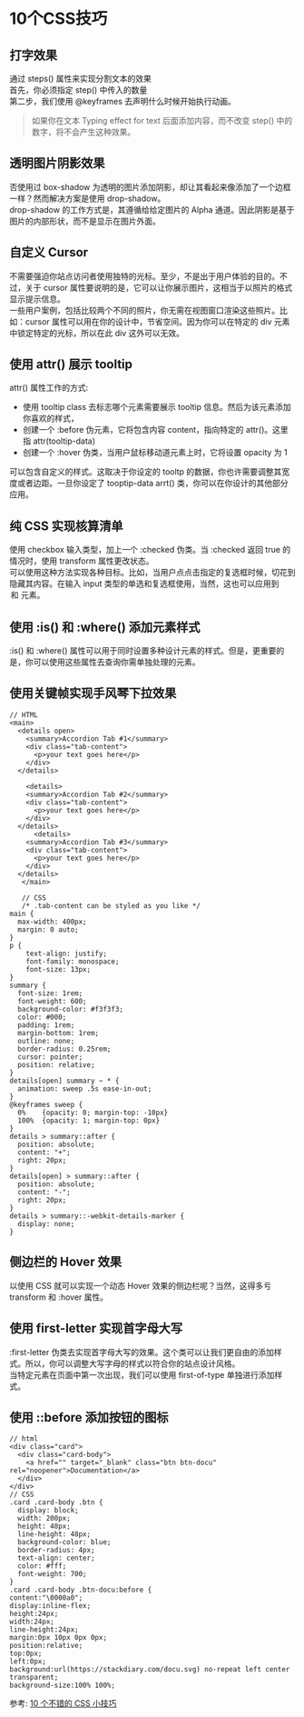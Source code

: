 # 10个CSS技巧
## 打字效果
通过 steps() 属性来实现分割文本的效果  
首先，你必须指定 step() 中传入的数量  
第二步，我们使用 @keyframes 去声明什么时候开始执行动画。  
> 如果你在文本 Typing effect for text 后面添加内容，而不改变 step() 中的数字，将不会产生这种效果。

## 透明图片阴影效果
否使用过 box-shadow 为透明的图片添加阴影，却让其看起来像添加了一个边框一样？然而解决方案是使用 drop-shadow。  
drop-shadow 的工作方式是，其遵循给给定图片的 Alpha 通道。因此阴影是基于图片的内部形状，而不是显示在图片外面。  
## 自定义 Cursor
不需要强迫你站点访问者使用独特的光标。至少，不是出于用户体验的目的。不过，关于 cursor 属性要说明的是，它可以让你展示图片，这相当于以照片的格式显示提示信息。  
一些用户案例，包括比较两个不同的照片，你无需在视图窗口渲染这些照片。比如：cursor 属性可以用在你的设计中，节省空间。因为你可以在特定的 div 元素中锁定特定的光标，所以在此 div 这外可以无效。

## 使用 attr() 展示 tooltip
attr() 属性工作的方式:  
- 使用 tooltip class 去标志哪个元素需要展示 tooltip 信息。然后为该元素添加你喜欢的样式，
- 创建一个 :before 伪元素，它将包含内容 content，指向特定的 attr()。这里指 attr(tooltip-data)
- 创建一个 :hover 伪类，当用户鼠标移动道元素上时，它将设置 opacity 为 1

可以包含自定义的样式。这取决于你设定的 tooltp 的数据，你也许需要调整其宽度或者边距。一旦你设定了 tooptip-data arrt() 类，你可以在你设计的其他部分应用。  
## 纯 CSS 实现核算清单
使用 checkbox 输入类型，加上一个 :checked 伪类。当 :checked 返回 true 的情况时，使用 transform 属性更改状态。  
可以使用这种方法实现各种目标。比如，当用户点点击指定的复选框时候，切花到隐藏其内容。在输入 input 类型的单选和复选框使用，当然，这也可以应用到 <option> 和 <select> 元素。  
## 使用 :is() 和 :where() 添加元素样式
:is() 和 :where() 属性可以用于同时设置多种设计元素的样式。但是，更重要的是，你可以使用这些属性去查询你需单独处理的元素。
## 使用关键帧实现手风琴下拉效果
``` 
// HTML
<main>
  <details open>
    <summary>Accordion Tab #1</summary>
    <div class="tab-content">
      <p>your text goes here</p>
    </div>
  </details>

    <details>
    <summary>Accordion Tab #2</summary>
    <div class="tab-content">
      <p>your text goes here</p>
    </div>
  </details>
      <details>
    <summary>Accordion Tab #3</summary>
    <div class="tab-content">
      <p>your text goes here</p>
    </div>
  </details>
   </main>
   
   // CSS
   /* .tab-content can be styled as you like */
main {
  max-width: 400px;
  margin: 0 auto;
}
p {
    text-align: justify;
    font-family: monospace;
    font-size: 13px;
}
summary {
  font-size: 1rem;
  font-weight: 600;
  background-color: #f3f3f3;
  color: #000;
  padding: 1rem;
  margin-bottom: 1rem;
  outline: none;
  border-radius: 0.25rem;
  cursor: pointer;
  position: relative;
}
details[open] summary ~ * {
  animation: sweep .5s ease-in-out;
}
@keyframes sweep {
  0%    {opacity: 0; margin-top: -10px}
  100%  {opacity: 1; margin-top: 0px}
}
details > summary::after {
  position: absolute;
  content: "+";
  right: 20px;
}
details[open] > summary::after {
  position: absolute;
  content: "-";
  right: 20px;
}
details > summary::-webkit-details-marker {
  display: none;
}
```

## 侧边栏的 Hover 效果
以使用 CSS 就可以实现一个动态 Hover 效果的侧边栏呢？当然，这得多亏 transform 和 :hover 属性。  
## 使用 first-letter 实现首字母大写
:first-letter 伪类去实现首字母大写的效果。这个类可以让我们更自由的添加样式。所以，你可以调整大写字母的样式以符合你的站点设计风格。  
当特定元素在页面中第一次出现，我们可以使用 first-of-type 单独进行添加样式。  
## 使用 ::before 添加按钮的图标
``` 
// html 
<div class="card">
  <div class="card-body">
    <a href="" target="_blank" class="btn btn-docu" rel="noopener">Documentation</a>
  </div>
</div>
// CSS
.card .card-body .btn {
  display: block;
  width: 200px;
  height: 48px;
  line-height: 48px;
  background-color: blue;
  border-radius: 4px;
  text-align: center;
  color: #fff;
  font-weight: 700;
}
.card .card-body .btn-docu:before {
content:"\0000a0";
display:inline-flex;
height:24px;
width:24px;
line-height:24px;
margin:0px 10px 0px 0px;
position:relative;
top:0px;
left:0px;
background:url(https://stackdiary.com/docu.svg) no-repeat left center transparent;
background-size:100% 100%;
```

参考:
[10 个不错的 CSS 小技巧](https://juejin.cn/post/7089997204252786702)
